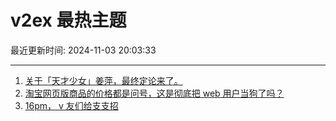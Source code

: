 # v2ex 最热主题

最近更新时间: 2024-11-03 20:03:33

--- 
1. [关于「天才少女」姜萍，最终定论来了。](https://www.v2ex.com/t/1086138) 
2. [淘宝网页版商品的价格都是问号，这是彻底把 web 用户当狗了吗？](https://www.v2ex.com/t/1086121) 
3. [16pm， v 友们给支支招](https://www.v2ex.com/t/1086122) 
